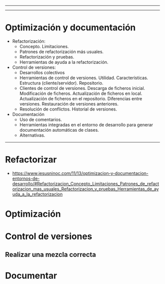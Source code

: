 
--------------------
--------------------

# Optimización y documentación
- Refactorización:
  - Concepto. Limitaciones.
  - Patrones de refactorización más usuales.
  - Refactorización y pruebas.
  - Herramientas de ayuda a la refactorización.
- Control de versiones:
  - Desarrollos colectivos
  - Herramientas de control de versiones. Utilidad. Características. Estructura (cliente/servidor). Repositorio.
  - Clientes de control de versiones. Descarga de ficheros inicial. Modificación de ficheros. Actualización de ficheros en local. Actualización de ficheros en el repositorio. Diferencias entre versiones. Restauración de versiones anteriores.
  - Resolución de conflictos. Historial de versiones.
- Documentación
  - Uso de comentarios.
  - Herramientas integradas en el entorno de desarrollo para generar documentación automáticas de clases.
  - Alternativas.
  
-------------------

# Refactorizar
* https://www.jesusninoc.com/11/13/optimizacion-y-documentacion-entornos-de-desarrollo/#Refactorizacion_Concepto_Limitaciones_Patrones_de_refactorizacion_mas_usuales_Refactorizacion_y_pruebas_Herramientas_de_ayuda_a_la_refactorizacion

# Optimización
  
# Control de versiones
## Realizar una mezcla correcta
  
# Documentar
